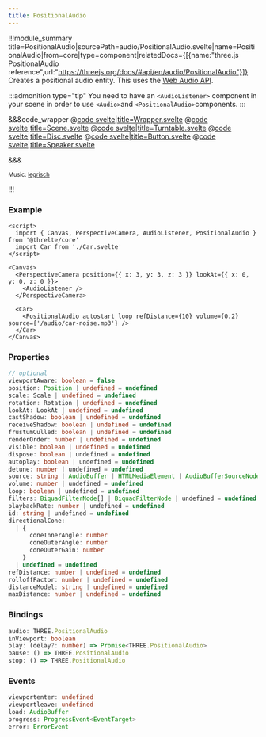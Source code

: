 ```yaml
---
title: PositionalAudio
---
```


<script lang="ts">
import Wrapper from '$examples/audio/Wrapper.svelte'
</script>

!!!module_summary title=PositionalAudio|sourcePath=audio/PositionalAudio.svelte|name=PositionalAudio|from=core|type=component|relatedDocs={[{name:"three.js PositionalAudio reference",url:"https://threejs.org/docs/#api/en/audio/PositionalAudio"}]}
Creates a positional audio entity.
This uses the [Web Audio API](https://developer.mozilla.org/en-US/Web/API/Web_Audio_API).

:::admonition type="tip"
You need to have an `<AudioListener>` component in your scene in order to use `<Audio>`and `<PositionalAudio>`components.
:::

<ExampleWrapper>
  <Wrapper />
</ExampleWrapper>

&&&code_wrapper
@[code svelte|title=Wrapper.svelte](../../examples/audio/Wrapper.svelte)
@[code svelte|title=Scene.svelte](../../examples/audio/Scene.svelte)
@[code svelte|title=Turntable.svelte](../../examples/audio/Turntable.svelte)
@[code svelte|title=Disc.svelte](../../examples/audio/Disc.svelte)
@[code svelte|title=Button.svelte](../../examples/audio/Button.svelte)
@[code svelte|title=Speaker.svelte](../../examples/audio/Speaker.svelte)

&&&

<small>Music: <a href="https://legrisch.com" target="_blank">legrisch</a></small>

!!!

### Example

```svelte
<script>
  import { Canvas, PerspectiveCamera, AudioListener, PositionalAudio } from '@threlte/core'
  import Car from './Car.svelte'
</script>

<Canvas>
  <PerspectiveCamera position={{ x: 3, y: 3, z: 3 }} lookAt={{ x: 0, y: 0, z: 0 }}>
    <AudioListener />
  </PerspectiveCamera>

  <Car>
    <PositionalAudio autostart loop refDistance={10} volume={0.2} source={'/audio/car-noise.mp3'} />
  </Car>
</Canvas>
```

### Properties

```ts
// optional
viewportAware: boolean = false
position: Position | undefined = undefined
scale: Scale | undefined = undefined
rotation: Rotation | undefined = undefined
lookAt: LookAt | undefined = undefined
castShadow: boolean | undefined = undefined
receiveShadow: boolean | undefined = undefined
frustumCulled: boolean | undefined = undefined
renderOrder: number | undefined = undefined
visible: boolean | undefined = undefined
dispose: boolean | undefined = undefined
autoplay: boolean | undefined = undefined
detune: number | undefined = undefined
source: string | AudioBuffer | HTMLMediaElement | AudioBufferSourceNode | MediaStream | undefined = undefined
volume: number | undefined = undefined
loop: boolean | undefined = undefined
filters: BiquadFilterNode[] | BiquadFilterNode | undefined = undefined
playbackRate: number | undefined = undefined
id: string | undefined = undefined
directionalCone:
  | {
      coneInnerAngle: number
      coneOuterAngle: number
      coneOuterGain: number
    }
  | undefined = undefined
refDistance: number | undefined = undefined
rolloffFactor: number | undefined = undefined
distanceModel: string | undefined = undefined
maxDistance: number | undefined = undefined
```

### Bindings

```ts
audio: THREE.PositionalAudio
inViewport: boolean
play: (delay?: number) => Promise<THREE.PositionalAudio>
pause: () => THREE.PositionalAudio
stop: () => THREE.PositionalAudio
```

### Events

```ts
viewportenter: undefined
viewportleave: undefined
load: AudioBuffer
progress: ProgressEvent<EventTarget>
error: ErrorEvent
```
